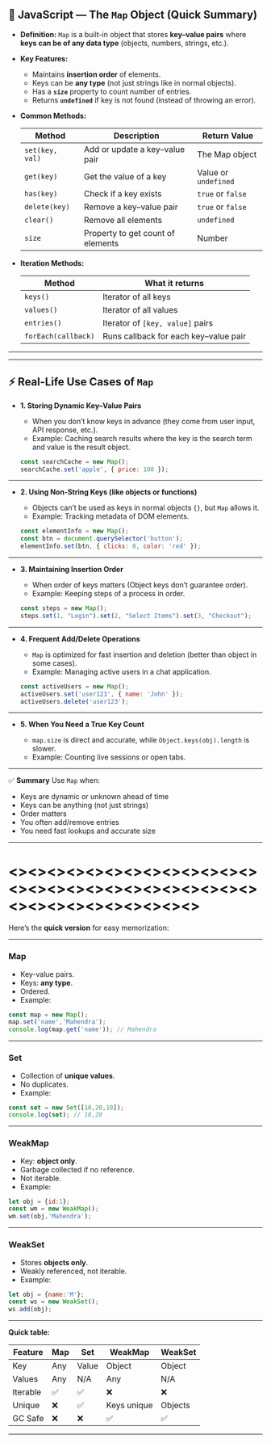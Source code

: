 ## 📌 JavaScript — The `Map` Object (Quick Summary)

* **Definition:**
  `Map` is a built-in object that stores **key–value pairs** where **keys can be of any data type** (objects, numbers, strings, etc.).

* **Key Features:**

  * Maintains **insertion order** of elements.
  * Keys can be **any type** (not just strings like in normal objects).
  * Has a **`size`** property to count number of entries.
  * Returns **`undefined`** if key is not found (instead of throwing an error).

* **Common Methods:**

  | Method          | Description                       | Return Value         |
  | --------------- | --------------------------------- | -------------------- |
  | `set(key, val)` | Add or update a key–value pair    | The Map object       |
  | `get(key)`      | Get the value of a key            | Value or `undefined` |
  | `has(key)`      | Check if a key exists             | `true` or `false`    |
  | `delete(key)`   | Remove a key–value pair           | `true` or `false`    |
  | `clear()`       | Remove all elements               | `undefined`          |
  | `size`          | Property to get count of elements | Number               |

* **Iteration Methods:**

  | Method              | What it returns                       |
  | ------------------- | ------------------------------------- |
  | `keys()`            | Iterator of all keys                  |
  | `values()`          | Iterator of all values                |
  | `entries()`         | Iterator of `[key, value]` pairs      |
  | `forEach(callback)` | Runs callback for each key–value pair |

---
---

## ⚡ Real-Life Use Cases of `Map`

* **1. Storing Dynamic Key–Value Pairs**

  * When you don’t know keys in advance (they come from user input, API response, etc.).
  * Example: Caching search results where the key is the search term and value is the result object.

  ```js
  const searchCache = new Map();
  searchCache.set('apple', { price: 100 });
  ```

---

* **2. Using Non-String Keys (like objects or functions)**

  * Objects can’t be used as keys in normal objects `{}`, but `Map` allows it.
  * Example: Tracking metadata of DOM elements.

  ```js
  const elementInfo = new Map();
  const btn = document.querySelector('button');
  elementInfo.set(btn, { clicks: 0, color: 'red' });
  ```

---

* **3. Maintaining Insertion Order**

  * When order of keys matters (Object keys don’t guarantee order).
  * Example: Keeping steps of a process in order.

  ```js
  const steps = new Map();
  steps.set(1, "Login").set(2, "Select Items").set(3, "Checkout");
  ```

---

* **4. Frequent Add/Delete Operations**

  * `Map` is optimized for fast insertion and deletion (better than object in some cases).
  * Example: Managing active users in a chat application.

  ```js
  const activeUsers = new Map();
  activeUsers.set('user123', { name: 'John' });
  activeUsers.delete('user123');
  ```

---

* **5. When You Need a True Key Count**

  * `map.size` is direct and accurate, while `Object.keys(obj).length` is slower.
  * Example: Counting live sessions or open tabs.

---

✅ **Summary**
Use `Map` when:

* Keys are dynamic or unknown ahead of time
* Keys can be anything (not just strings)
* Order matters
* You often add/remove entries
* You need fast lookups and accurate size

---
# <><><><><><><><><><><><><><><><><><><><><><><><><><><><><><><><><><><><>

Here’s the **quick version** for easy memorization:

---

### **Map**

* Key-value pairs.
* Keys: **any type**.
* Ordered.
* Example:

```js
const map = new Map();
map.set('name','Mahendra');
console.log(map.get('name')); // Mahendra
```

---

### **Set**

* Collection of **unique values**.
* No duplicates.
* Example:

```js
const set = new Set([10,20,10]);
console.log(set); // 10,20
```

---

### **WeakMap**

* Key: **object only**.
* Garbage collected if no reference.
* Not iterable.
* Example:

```js
let obj = {id:1};
const wm = new WeakMap();
wm.set(obj,'Mahendra');
```

---

### **WeakSet**

* Stores **objects only**.
* Weakly referenced, not iterable.
* Example:

```js
let obj = {name:'M'};
const ws = new WeakSet();
ws.add(obj);
```

---

**Quick table:**

| Feature  | Map | Set   | WeakMap     | WeakSet |
| -------- | --- | ----- | ----------- | ------- |
| Key      | Any | Value | Object      | Object  |
| Values   | Any | N/A   | Any         | N/A     |
| Iterable | ✅   | ✅     | ❌           | ❌       |
| Unique   | ❌   | ✅     | Keys unique | Objects |
| GC Safe  | ❌   | ❌     | ✅           | ✅       |

---
